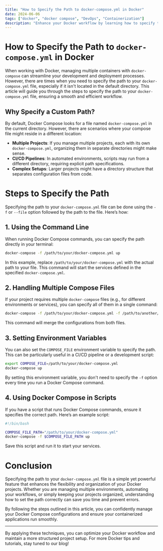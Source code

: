 ```yaml
---
title: "How to Specify the Path to docker-compose.yml in Docker"
date: 2024-06-06
tags: ["docker", "docker compose", "DevOps", "Containerization"]
description: "Enhance your Docker workflow by learning how to specify the path to your docker-compose.yml file, ensuring a smooth and efficient container management process."
---
```


# How to Specify the Path to `docker-compose.yml` in Docker

When working with Docker, managing multiple containers with `docker-compose` can streamline your development and deployment processes. However, there are times when you need to specify the path to your `docker-compose.yml` file, especially if it isn't located in the default directory. This article will guide you through the steps to specify the path to your `docker-compose.yml` file, ensuring a smooth and efficient workflow.

## Why Specify a Custom Path?

By default, Docker Compose looks for a file named `docker-compose.yml` in the current directory. However, there are scenarios where your compose file might reside in a different location:
- **Multiple Projects**: If you manage multiple projects, each with its own `docker-compose.yml`, organizing them in separate directories might make sense.
- **CI/CD Pipelines**: In automated environments, scripts may run from a different directory, requiring explicit path specifications.
- **Complex Setups**: Larger projects might have a directory structure that separates configuration files from code.

# Steps to Specify the Path

Specifying the path to your `docker-compose.yml` file can be done using the `-f` or `--file` option followed by the path to the file. Here’s how:

## 1. Using the Command Line

When running Docker Compose commands, you can specify the path directly in your terminal:

```bash
docker-compose -f /path/to/your/docker-compose.yml up
```

In this example, replace `/path/to/your/docker-compose.yml` with the actual path to your file. This command will start the services defined in the specified `docker-compose.yml`.

## 2. Handling Multiple Compose Files

If your project requires multiple `docker-compose` files (e.g., for different environments or services), you can specify all of them in a single command:

```bash
docker-compose -f /path/to/your/docker-compose.yml -f /path/to/another/docker-compose.override.yml up
```

This command will merge the configurations from both files.

## 3. Setting Environment Variables

You can also set the `COMPOSE_FILE` environment variable to specify the path. This can be particularly useful in a CI/CD pipeline or a development script:

```bash
export COMPOSE_FILE=/path/to/your/docker-compose.yml
docker-compose up
```

By setting this environment variable, you don't need to specify the `-f` option every time you run a Docker Compose command.

## 4. Using Docker Compose in Scripts

If you have a script that runs Docker Compose commands, ensure it specifies the correct path. Here’s an example script:

```bash
#!/bin/bash

COMPOSE_FILE_PATH="/path/to/your/docker-compose.yml"
docker-compose -f $COMPOSE_FILE_PATH up
```

Save this script and run it to start your services.

# Conclusion

Specifying the path to your `docker-compose.yml` file is a simple yet powerful feature that enhances the flexibility and organization of your Docker projects. Whether you are managing multiple environments, automating your workflows, or simply keeping your projects organized, understanding how to set the path correctly can save you time and prevent errors.

By following the steps outlined in this article, you can confidently manage your Docker Compose configurations and ensure your containerized applications run smoothly.

---

By applying these techniques, you can optimize your Docker workflow and maintain a more structured project setup. For more Docker tips and tutorials, stay tuned to our blog!
